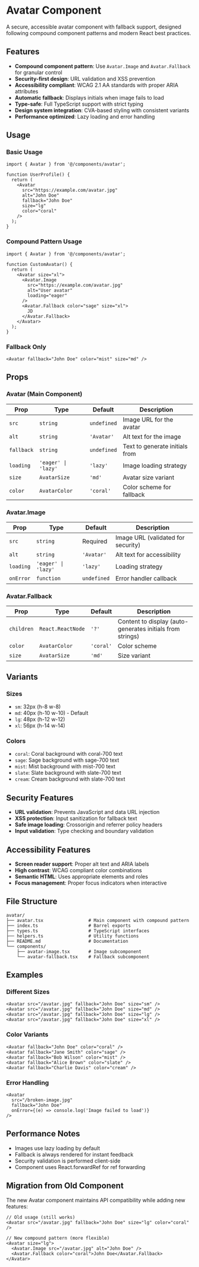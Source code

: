 # Avatar Component

A secure, accessible avatar component with fallback support, designed following compound component patterns and modern React best practices.

## Features

- **Compound component pattern**: Use `Avatar.Image` and `Avatar.Fallback` for granular control
- **Security-first design**: URL validation and XSS prevention
- **Accessibility compliant**: WCAG 2.1 AA standards with proper ARIA attributes
- **Automatic fallback**: Displays initials when image fails to load
- **Type-safe**: Full TypeScript support with strict typing
- **Design system integration**: CVA-based styling with consistent variants
- **Performance optimized**: Lazy loading and error handling

## Usage

### Basic Usage
```tsx
import { Avatar } from '@/components/avatar';

function UserProfile() {
  return (
    <Avatar
      src="https://example.com/avatar.jpg"
      alt="John Doe"
      fallback="John Doe"
      size="lg"
      color="coral"
    />
  );
}
```

### Compound Pattern Usage
```tsx
import { Avatar } from '@/components/avatar';

function CustomAvatar() {
  return (
    <Avatar size="xl">
      <Avatar.Image 
        src="https://example.com/avatar.jpg" 
        alt="User avatar"
        loading="eager"
      />
      <Avatar.Fallback color="sage" size="xl">
        JD
      </Avatar.Fallback>
    </Avatar>
  );
}
```

### Fallback Only
```tsx
<Avatar fallback="John Doe" color="mist" size="md" />
```

## Props

### Avatar (Main Component)

| Prop | Type | Default | Description |
|------|------|---------|-------------|
| `src` | `string` | `undefined` | Image URL for the avatar |
| `alt` | `string` | `'Avatar'` | Alt text for the image |
| `fallback` | `string` | `undefined` | Text to generate initials from |
| `loading` | `'eager' \| 'lazy'` | `'lazy'` | Image loading strategy |
| `size` | `AvatarSize` | `'md'` | Avatar size variant |
| `color` | `AvatarColor` | `'coral'` | Color scheme for fallback |

### Avatar.Image

| Prop | Type | Default | Description |
|------|------|---------|-------------|
| `src` | `string` | Required | Image URL (validated for security) |
| `alt` | `string` | `'Avatar'` | Alt text for accessibility |
| `loading` | `'eager' \| 'lazy'` | `'lazy'` | Loading strategy |
| `onError` | `function` | `undefined` | Error handler callback |

### Avatar.Fallback

| Prop | Type | Default | Description |
|------|------|---------|-------------|
| `children` | `React.ReactNode` | `'?'` | Content to display (auto-generates initials from strings) |
| `color` | `AvatarColor` | `'coral'` | Color scheme |
| `size` | `AvatarSize` | `'md'` | Size variant |

## Variants

### Sizes
- `sm`: 32px (h-8 w-8)
- `md`: 40px (h-10 w-10) - Default
- `lg`: 48px (h-12 w-12)
- `xl`: 56px (h-14 w-14)

### Colors
- `coral`: Coral background with coral-700 text
- `sage`: Sage background with sage-700 text
- `mist`: Mist background with mist-700 text
- `slate`: Slate background with slate-700 text
- `cream`: Cream background with slate-700 text

## Security Features

- **URL validation**: Prevents JavaScript and data URL injection
- **XSS protection**: Input sanitization for fallback text
- **Safe image loading**: Crossorigin and referrer policy headers
- **Input validation**: Type checking and boundary validation

## Accessibility Features

- **Screen reader support**: Proper alt text and ARIA labels
- **High contrast**: WCAG compliant color combinations
- **Semantic HTML**: Uses appropriate elements and roles
- **Focus management**: Proper focus indicators when interactive

## File Structure

```
avatar/
├── avatar.tsx                 # Main component with compound pattern
├── index.ts                   # Barrel exports
├── types.ts                   # TypeScript interfaces
├── helpers.ts                 # Utility functions
├── README.md                  # Documentation
└── components/
    ├── avatar-image.tsx       # Image subcomponent
    └── avatar-fallback.tsx    # Fallback subcomponent
```

## Examples

### Different Sizes
```tsx
<Avatar src="/avatar.jpg" fallback="John Doe" size="sm" />
<Avatar src="/avatar.jpg" fallback="John Doe" size="md" />
<Avatar src="/avatar.jpg" fallback="John Doe" size="lg" />
<Avatar src="/avatar.jpg" fallback="John Doe" size="xl" />
```

### Color Variants
```tsx
<Avatar fallback="John Doe" color="coral" />
<Avatar fallback="Jane Smith" color="sage" />
<Avatar fallback="Bob Wilson" color="mist" />
<Avatar fallback="Alice Brown" color="slate" />
<Avatar fallback="Charlie Davis" color="cream" />
```

### Error Handling
```tsx
<Avatar
  src="/broken-image.jpg"
  fallback="John Doe"
  onError={(e) => console.log('Image failed to load')}
/>
```

## Performance Notes

- Images use lazy loading by default
- Fallback is always rendered for instant feedback
- Security validation is performed client-side
- Component uses React.forwardRef for ref forwarding

## Migration from Old Component

The new Avatar component maintains API compatibility while adding new features:

```tsx
// Old usage (still works)
<Avatar src="/avatar.jpg" fallback="John Doe" size="lg" color="coral" />

// New compound pattern (more flexible)
<Avatar size="lg">
  <Avatar.Image src="/avatar.jpg" alt="John Doe" />
  <Avatar.Fallback color="coral">John Doe</Avatar.Fallback>
</Avatar>
```
